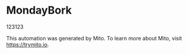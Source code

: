 
# MondayBork

123123

This automation was generated by Mito. To learn more about Mito, visit https://trymito.io.
